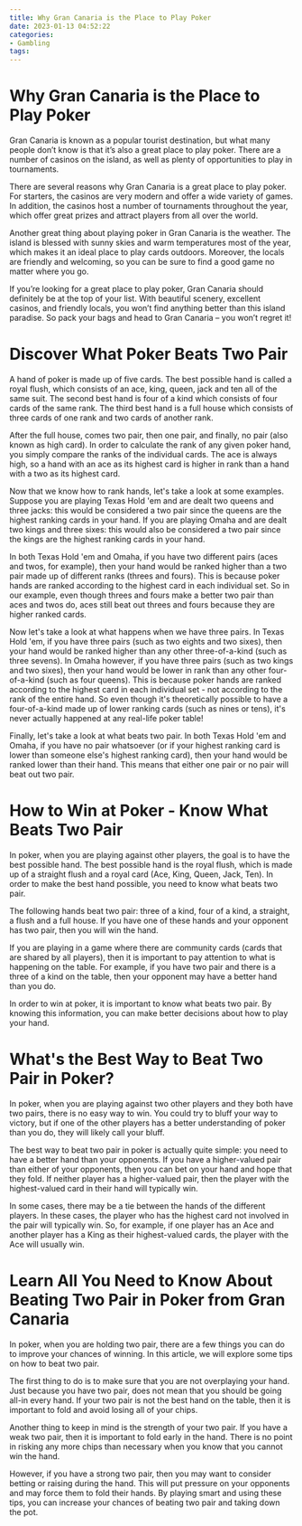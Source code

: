 ```yaml
---
title: Why Gran Canaria is the Place to Play Poker
date: 2023-01-13 04:52:22
categories:
- Gambling
tags:
---
```



#  Why Gran Canaria is the Place to Play Poker

Gran Canaria is known as a popular tourist destination, but what many people don’t know is that it’s also a great place to play poker. There are a number of casinos on the island, as well as plenty of opportunities to play in tournaments.

There are several reasons why Gran Canaria is a great place to play poker. For starters, the casinos are very modern and offer a wide variety of games. In addition, the casinos host a number of tournaments throughout the year, which offer great prizes and attract players from all over the world.

Another great thing about playing poker in Gran Canaria is the weather. The island is blessed with sunny skies and warm temperatures most of the year, which makes it an ideal place to play cards outdoors. Moreover, the locals are friendly and welcoming, so you can be sure to find a good game no matter where you go.

If you’re looking for a great place to play poker, Gran Canaria should definitely be at the top of your list. With beautiful scenery, excellent casinos, and friendly locals, you won’t find anything better than this island paradise. So pack your bags and head to Gran Canaria – you won’t regret it!

#  Discover What Poker Beats Two Pair

A hand of poker is made up of five cards. The best possible hand is called a royal flush, which consists of an ace, king, queen, jack and ten all of the same suit. The second best hand is four of a kind which consists of four cards of the same rank. The third best hand is a full house which consists of three cards of one rank and two cards of another rank.

After the full house, comes two pair, then one pair, and finally, no pair (also known as high card). In order to calculate the rank of any given poker hand, you simply compare the ranks of the individual cards. The ace is always high, so a hand with an ace as its highest card is higher in rank than a hand with a two as its highest card.

Now that we know how to rank hands, let's take a look at some examples. Suppose you are playing Texas Hold 'em and are dealt two queens and three jacks: this would be considered a two pair since the queens are the highest ranking cards in your hand. If you are playing Omaha and are dealt two kings and three sixes: this would also be considered a two pair since the kings are the highest ranking cards in your hand.

In both Texas Hold 'em and Omaha, if you have two different pairs (aces and twos, for example), then your hand would be ranked higher than a two pair made up of different ranks (threes and fours). This is because poker hands are ranked according to the highest card in each individual set. So in our example, even though threes and fours make a better two pair than aces and twos do, aces still beat out threes and fours because they are higher ranked cards.

Now let's take a look at what happens when we have three pairs. In Texas Hold 'em, if you have three pairs (such as two eights and two sixes), then your hand would be ranked higher than any other three-of-a-kind (such as three sevens). In Omaha however, if you have three pairs (such as two kings and two sixes), then your hand would be lower in rank than any other four-of-a-kind (such as four queens). This is because poker hands are ranked according to the highest card in each individual set - not according to the rank of the entire hand. So even though it's theoretically possible to have a four-of-a-kind made up of lower ranking cards (such as nines or tens), it's never actually happened at any real-life poker table!

Finally, let's take a look at what beats two pair. In both Texas Hold 'em and Omaha, if you have no pair whatsoever (or if your highest ranking card is lower than someone else's highest ranking card), then your hand would be ranked lower than their hand. This means that either one pair or no pair will beat out two pair.

#  How to Win at Poker - Know What Beats Two Pair

In poker, when you are playing against other players, the goal is to have the best possible hand. The best possible hand is the royal flush, which is made up of a straight flush and a royal card (Ace, King, Queen, Jack, Ten). In order to make the best hand possible, you need to know what beats two pair.

The following hands beat two pair: three of a kind, four of a kind, a straight, a flush and a full house. If you have one of these hands and your opponent has two pair, then you will win the hand.

If you are playing in a game where there are community cards (cards that are shared by all players), then it is important to pay attention to what is happening on the table. For example, if you have two pair and there is a three of a kind on the table, then your opponent may have a better hand than you do.

In order to win at poker, it is important to know what beats two pair. By knowing this information, you can make better decisions about how to play your hand.

#  What's the Best Way to Beat Two Pair in Poker?

In poker, when you are playing against two other players and they both have two pairs, there is no easy way to win. You could try to bluff your way to victory, but if one of the other players has a better understanding of poker than you do, they will likely call your bluff.

The best way to beat two pair in poker is actually quite simple: you need to have a better hand than your opponents. If you have a higher-valued pair than either of your opponents, then you can bet on your hand and hope that they fold. If neither player has a higher-valued pair, then the player with the highest-valued card in their hand will typically win.

In some cases, there may be a tie between the hands of the different players. In these cases, the player who has the highest card not involved in the pair will typically win. So, for example, if one player has an Ace and another player has a King as their highest-valued cards, the player with the Ace will usually win.

#  Learn All You Need to Know About Beating Two Pair in Poker from Gran Canaria

In poker, when you are holding two pair, there are a few things you can do to improve your chances of winning. In this article, we will explore some tips on how to beat two pair.

The first thing to do is to make sure that you are not overplaying your hand. Just because you have two pair, does not mean that you should be going all-in every hand. If your two pair is not the best hand on the table, then it is important to fold and avoid losing all of your chips.

Another thing to keep in mind is the strength of your two pair. If you have a weak two pair, then it is important to fold early in the hand. There is no point in risking any more chips than necessary when you know that you cannot win the hand.

However, if you have a strong two pair, then you may want to consider betting or raising during the hand. This will put pressure on your opponents and may force them to fold their hands. By playing smart and using these tips, you can increase your chances of beating two pair and taking down the pot.